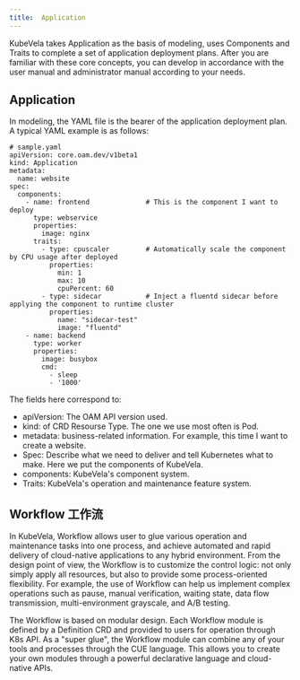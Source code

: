 ```yaml
---
title:  Application
---
```


KubeVela takes Application as the basis of modeling, uses Components and Traits to complete a set of application deployment plans. After you are familiar with these core concepts, you can develop in accordance with the user manual and administrator manual according to your needs.

## Application

In modeling, the YAML file is the bearer of the application deployment plan. A typical YAML example is as follows:

```
# sample.yaml
apiVersion: core.oam.dev/v1beta1
kind: Application
metadata:
  name: website
spec:
  components:
    - name: frontend              # This is the component I want to deploy
      type: webservice
      properties:
        image: nginx
      traits:
        - type: cpuscaler         # Automatically scale the component by CPU usage after deployed
          properties:
            min: 1
            max: 10
            cpuPercent: 60
        - type: sidecar           # Inject a fluentd sidecar before applying the component to runtime cluster
          properties:
            name: "sidecar-test"
            image: "fluentd"
    - name: backend
      type: worker
      properties:
        image: busybox
        cmd:
          - sleep
          - '1000'
```

The fields here correspond to:

- apiVersion: The OAM API version used.
- kind: of CRD Resourse Type. The one we use most often is Pod.
- metadata: business-related information. For example, this time I want to create a website.
- Spec: Describe what we need to deliver and tell Kubernetes what to make. Here we put the components of KubeVela.
- components: KubeVela's component system.
- Traits: KubeVela's operation and maintenance feature system.

## Workflow 工作流

In KubeVela, Workflow allows user to glue various operation and maintenance tasks into one process, and achieve automated and rapid delivery of cloud-native applications to any hybrid environment. From the design point of view, the Workflow is to customize the control logic: not only simply apply all resources, but also to provide some process-oriented flexibility. For example, the use of Workflow can help us implement complex operations such as pause, manual verification, waiting state, data flow transmission, multi-environment grayscale, and A/B testing.

The Workflow is based on modular design. Each Workflow module is defined by a Definition CRD and provided to users for operation through K8s API. As a "super glue", the Workflow module can combine any of your tools and processes through the CUE language. This allows you to create your own modules through a powerful declarative language and cloud-native APIs.